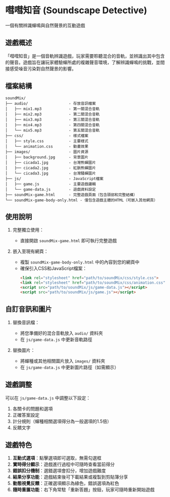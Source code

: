# 嘒嘒知音 (Soundscape Detective)

一個有關辨識蟬鳴與自然聲景的互動遊戲

## 遊戲概述

「嘒嘒知音」是一個音軌辨識遊戲，玩家需要聆聽混合的音軌，並辨識出其中包含的聲音。遊戲旨在讓玩家體驗蟬所處的複雜聲音環境，了解辨識蟬鳴的挑戰，並間接感受噪音污染對自然聲景的影響。

## 檔案結構

```
soundMix/
├── audio/                  - 存放音訊檔案
│   ├── mix1.mp3            - 第一關混合音軌
│   ├── mix2.mp3            - 第二關混合音軌
│   ├── mix3.mp3            - 第三關混合音軌
│   ├── mix4.mp3            - 第四關混合音軌
│   └── mix5.mp3            - 第五關混合音軌
├── css/                    - 樣式檔案
│   ├── style.css           - 主要樣式
│   └── animation.css       - 動畫效果
├── images/                 - 圖片資源
│   ├── background.jpg      - 背景圖片
│   ├── cicada1.jpg         - 台灣熊蟬圖片
│   ├── cicada2.jpg         - 紅脈熊蟬圖片
│   └── cicada3.jpg         - 台灣騷蟬圖片
├── js/                     - JavaScript檔案
│   ├── game.js             - 主要遊戲邏輯
│   └── game-data.js        - 遊戲資料設定
├── soundMix-game.html      - 完整遊戲頁面（包含頭部和完整結構）
└── soundMix-game-body-only.html - 僅包含遊戲主體的HTML（可嵌入其他網頁）
```

## 使用說明

1. 完整獨立使用：
   - 直接開啟 `soundMix-game.html` 即可執行完整遊戲

2. 嵌入至現有網頁：
   - 複製 `soundMix-game-body-only.html` 中的內容到您的網頁中
   - 確保引入CSS和JavaScript檔案：
     ```html
     <link rel="stylesheet" href="path/to/soundMix/css/style.css">
     <link rel="stylesheet" href="path/to/soundMix/css/animation.css">
     <script src="path/to/soundMix/js/game-data.js"></script>
     <script src="path/to/soundMix/js/game.js"></script>
     ```

## 自訂音訊和圖片

1. 替換音訊檔：
   - 將您準備好的混合音軌放入 `audio/` 資料夾
   - 在 `js/game-data.js` 中更新音軌路徑

2. 替換圖片：
   - 將蟬種或其他相關圖片放入 `images/` 資料夾
   - 在 `js/game-data.js` 中更新圖片路徑（如需顯示）

## 遊戲調整

可以在 `js/game-data.js` 中調整以下設定：
1. 各關卡的問題和選項
2. 正確答案設定
3. 計分規則（蟬種相關選項得分為一般選項的1.5倍）
4. 反饋文字

## 遊戲特色

1. **互動式選項**：點擊選項即可選取，無需勾選框
2. **實時得分顯示**：遊戲進行過程中可隨時查看當前得分
3. **錯誤扣分機制**：選錯選項會扣分，增加遊戲難度
4. **結果分享功能**：遊戲結束後可下載結果或複製到剪貼簿分享
5. **動態視覺反饋**：正確選項顯示為綠色，錯誤選項為紅色
6. **隨時重置功能**：右下角常駐「重新答題」按鈕，玩家可隨時重新開始遊戲